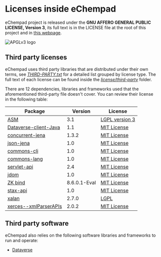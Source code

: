 # Licenses inside eChempad

eChempad project is released under the **GNU AFFERO GENERAL PUBLIC LICENSE, Version 3**, its full text is in the LICENSE
file at the root of this project and in [this webpage](https://github.com/ICIQ-DMP/eChempad-public-mirror/blob/master/LICENSE).

![APGLv3 logo](https://www.gnu.org/graphics/agplv3-with-text-162x68.png "GNU AFFERO GENERAL PUBLIC LICENSE, Version 3")

## Third party licenses

eChempad uses third party libraries that are distributed under their own terms, see 
[*THIRD-PARTY.txt*](https://raw.githubusercontent.com/AleixMT/Linux-Auto-Customizer/master/license/THIRD-PARTY.txt) for 
a detailed list grouped by license type. The full text of each license can be found inside the 
[*license/third-party*](https://github.com/AleixMT/Linux-Auto-Customizer/tree/master/license/third-party) folder.

There are 12 dependencies, libraries and frameworks used that the aforementioned third-party
file doesn't cover. You can review their license in the following table:

| **Package** | **Version** | **License**                                                        |
|---|---|--------------------------------------------------------------------|
| [ASM](https://www.asm.org) | 3.1 | [LGPL version 3](http://www.gnu.org/licenses/lgpl-3.0.html)        |
| [Dataverse-client-Java](https://getbootstrap.com/) | 1.1 | [MIT License](http://www.opensource.org/licenses/mit-license.html) |
| [concurrent-jena](https://github.com/wenzhixin/bootstrap-table) | 1.3.2 | [MIT License](http://www.opensource.org/licenses/mit-license.html) |
| [json-jena](https://github.com/wenzhixin/bootstrap-table) | 1.0 | [MIT License](http://www.opensource.org/licenses/mit-license.html) |
| [commons-cli](https://jquery.org) | 1.0 | [MIT License](http://www.opensource.org/licenses/mit-license.html) |
| [commons-lang](http://jqueryui.com) | 1.0 | [MIT License](http://www.opensource.org/licenses/mit-license.html) |
| [servlet-api](http://malsup.com/jquery/block/) | 2.4 | [MIT License](http://www.opensource.org/licenses/mit-license.html) |
| [jdom](http://github.com/23/resumable.js) | 1.0 | [MIT License](http://www.opensource.org/licenses/mit-license.html) |
| [ZK bind](https://datatables.net) | 8.6.0.1-Eval | [MIT License](http://www.opensource.org/licenses/mit-license.html) |
| [stax-api](http://script.aculo.us) | 1.0 | [MIT License](http://www.opensource.org/licenses/mit-license.html) | 
| [xalan](http://wiki.jmol.org/index.php/JSmol) | 2.7.0 | [LGPL](http://www.gnu.org/licenses/lgpl.html)                      |
| [xerces--xmlParserAPIs](https://plot.ly/) | 2.0.2 | [MIT License](http://www.opensource.org/licenses/mit-license.html) |

## Third party software

eChempad also relies on the following software libraries and frameworks to run and operate: 
   * [Dataverse](https://demo.dataverse.org/)

